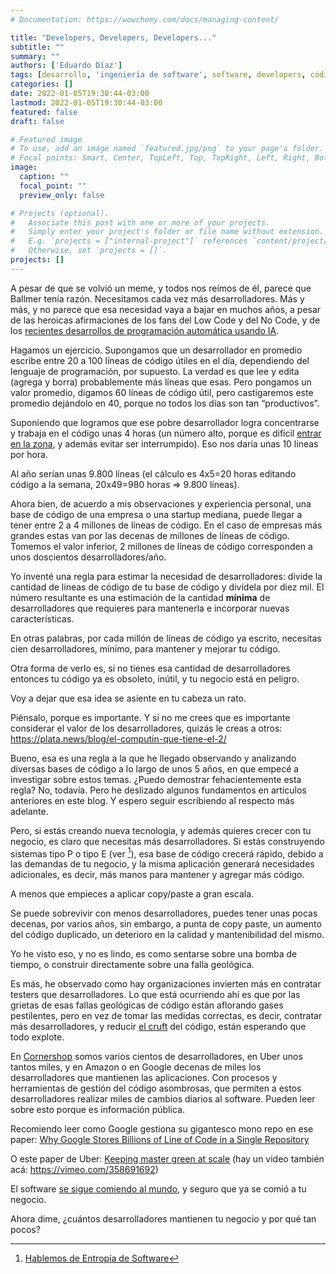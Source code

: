 ```yaml
---
# Documentation: https://wowchemy.com/docs/managing-content/

title: "Developers, Developers, Developers..."
subtitle: ""
summary: ""
authors: ['Eduardo Díaz']
tags: [desarrollo, 'ingeniería de software', software, developers, código, 'entropía de software']
categories: []
date: 2022-01-05T19:30:44-03:00
lastmod: 2022-01-05T19:30:44-03:00
featured: false
draft: false

# Featured image
# To use, add an image named `featured.jpg/png` to your page's folder.
# Focal points: Smart, Center, TopLeft, Top, TopRight, Left, Right, BottomLeft, Bottom, BottomRight.
image:
  caption: ""
  focal_point: ""
  preview_only: false

# Projects (optional).
#   Associate this post with one or more of your projects.
#   Simply enter your project's folder or file name without extension.
#   E.g. `projects = ["internal-project"]` references `content/project/deep-learning/index.md`.
#   Otherwise, set `projects = []`.
projects: []
---
```



A pesar de que se volvió un meme, y todos nos reímos de él, parece que Ballmer tenía razón. Necesitamos cada vez más desarrolladores. Más y más, y no parece que esa necesidad vaya a bajar en muchos años, a pesar de las heroicas afirmaciones de los fans del Low Code y del No Code, y de los [recientes desarrollos de programación automática usando IA](https://copilot.github.com).

Hagamos un ejercicio. Supongamos que un desarrollador en promedio escribe entre 20 a 100 líneas de código útiles en el día, dependiendo del lenguaje de programación, por supuesto. La verdad es que lee y edita (agrega y borra) probablemente más líneas que esas. Pero pongamos un valor promedio, digamos 60 líneas de código útil, pero castigaremos este promedio dejándolo en 40, porque no todos los días son tan “productivos”.

Suponiendo que logramos que ese pobre desarrollador logra concentrarse y trabaja en el código unas 4 horas (un número alto, porque es difícil [entrar en la zona](/blog/lnds/2010/08/09/estado-de-flujo/), y además evitar ser interrumpido). Eso nos daría unas 10 líneas por hora.

Al año serían unas 9.800 líneas (el cálculo es 4x5=20 horas editando código a la semana, 20x49=980 horas => 9.800 líneas).

Ahora bien, de acuerdo a mis observaciones y experiencia personal,  una base de código de una empresa o una startup mediana, puede llegar a tener entre 2 a 4 millones de líneas de código.  En el caso de empresas más grandes estas van por las decenas de millones de líneas de código. Tomemos el valor inferior, 2 millones de líneas de código corresponden a unos doscientos desarrolladores/año.

Yo inventé una regla para estimar la necesidad de desarrolladores: divide la cantidad de líneas de código de tu base de código y divídela por diez mil. El número resultante es una estimación de la cantidad **mínima** de desarrolladores  que requieres para mantenerla  e incorporar nuevas características.

En otras palabras, por cada millón de líneas de código ya escrito, necesitas cien desarrolladores, mínimo, para mantener y mejorar tu código. 

Otra forma de verlo es, si no tienes esa cantidad de desarrolladores entonces tu código ya es obsoleto, inútil, y tu negocio está en peligro.

Voy a dejar que esa idea se asiente en tu cabeza un rato.

Piénsalo, porque es importante. Y si no me crees que es importante considerar el valor de los desarrolladores, quizás le creas a otros: https://plata.news/blog/el-computin-que-tiene-el-2/


Bueno, esa es una regla a la que he llegado observando y analizando diversas bases de código a lo largo de unos 5 años, en que empecé a investigar sobre estos temas. ¿Puedo demostrar fehacientemente esta regla? No, todavía. Pero he deslizado algunos fundamentos en artículos anteriores en este blog. Y espero seguir escribiendo al respecto más adelante.

Pero, si estás creando nueva tecnología, y además  quieres crecer con tu negocio, es claro que necesitas más desarrolladores. Si estás construyendo sistemas tipo P o tipo E (ver [^1]), esa base de código crecerá rápido, debido a las demandas de tu negocio, y la misma aplicación generará necesidades adicionales, es decir, más manos para mantener y agregar más código.

A menos que empieces a aplicar copy/paste a gran escala.

Se puede sobrevivir con menos desarrolladores, puedes tener unas pocas decenas, por varios años, sin embargo, a punta de copy paste, un aumento del código duplicado, un deterioro en la calidad y mantenibilidad del mismo. 

Yo he visto eso, y no es lindo, es como sentarse sobre una bomba de tiempo, o construir directamente sobre una falla geológica.

Es más, he observado como hay organizaciones invierten más en contratar testers que desarrolladores. Lo que está ocurriendo ahí es que por las grietas de esas fallas geológicas de código están aflorando gases pestilentes, pero en vez de tomar las medidas correctas, es decir, contratar más desarrolladores, y reducir [el cruft](https://martinfowler.com/bliki/TechnicalDebt.html) del código, están esperando que todo explote.

En [Cornershop](/blog/lnds/2021/07/11/antes-too-esto-era-campo/) somos varios cientos de desarrolladores, en Uber unos tantos miles, y en Amazon o en Google decenas de miles los desarrolladores que mantienen las aplicaciones. Con procesos y herramientas de gestión del código asombrosas, que permiten a estos  desarrolladores realizar miles de cambios diarios al software. Pueden leer sobre esto porque es información pública.

Recomiendo leer como Google gestiona su gigantesco mono repo en ese paper: [Why Google Stores Billions of Line of Code in a Single Repository](https://dl.acm.org/doi/pdf/10.1145/2854146)

O este paper de Uber: [Keeping master green at scale](https://eng.uber.com/research/keeping-master-green-at-scale/) (hay un video también acá: https://vimeo.com/358691692)

El software [se sigue comiendo al mundo](/blog/lnds/2016/08/30/toda-empresa-es-de-software-o-lo-sera/), y seguro que ya se comió a tu negocio. 

Ahora dime, ¿cuántos desarrolladores mantienen tu negocio y por qué tan pocos?


[^1]: [Hablemos de Entropía de Software](/blog/lnds/2021/05/08/hablemos-de-entropia-de-software/)
